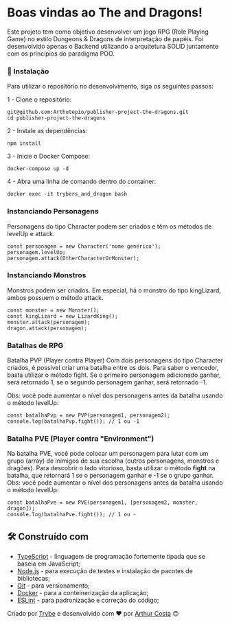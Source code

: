 # Boas vindas ao The and Dragons!

Este projeto tem como objetivo desenvolver um jogo RPG (Role Playing Game) no estilo Dungeons & Dragons de interpretação de papéis. Foi desenvolvido apenas o Backend utilizando a arquitetura SOLID juntamente com os princípios do paradigma POO.


### 🔧 Instalação
Para utilizar o repositório no desenvolvimento, siga os seguintes passos:

1 - Clone o repositório: 
```
git@github.com:Arthutepio/publisher-project-the-dragons.git
cd publisher-project-the-dragons
```
2 - Instale as dependências:
```
npm install
```
3 - Inicie o Docker Compose:
```
docker-compose up -d
```
4 - Abra uma linha de comando dentro do container:
```
docker exec -it trybers_and_dragon bash
```

### Instanciando Personagens
Personagens do tipo Character podem ser criados e têm os métodos de levelUp e attack.
```
const personagem = new Character('nome genérico');
personagem.levelUp;
personagem.attack(OtherCharacterOrMonster);
```
### Instanciando Monstros
Monstros podem ser criados. Em especial, há o monstro do tipo kingLizard, ambos possuem o método attack.
```
const monster = new Monster();
const kingLizard = new LizardKing();
monster.attack(personagem);
dragon.attack(personagem);
```
### Batalhas de RPG
Batalha PVP (Player contra Player)
Com dois personagens do tipo Character criados, é possível criar uma batalha entre os dois. Para saber o vencedor, basta utilizar o método fight. Se o primeiro personagem adicionado ganhar, será retornado 1, se o segundo personagem ganhar, será retornado -1.

Obs: você pode aumentar o nível dos personagens antes da batalha usando o método levelUp:
```
const batalhaPvp = new PVP(personagem1, personagem2);
console.log(batalhaPvp.fight()); // 1 ou -1
```

### Batalha PVE (Player contra "Environment")
Na batalha PVE, você pode colocar um personagem para lutar com um grupo (array) de inimigos de sua escolha (outros personagens, monstros e dragões). Para descobrir o lado vitorioso, basta utilizar o método **fight** na batalha, que retornará 1 se o personagem ganhar e -1 se o grupo ganhar.
Obs: você pode aumentar o nível dos personagens antes da batalha usando o método levelUp:
```
const batalhaPve = new PVE(personagem1, [personagem2, monster, dragon]);
console.log(batalhaPve.fight()); // 1 ou -
```

## 🛠️ Construído com
* [TypeScript](https://www.typescriptlang.org/) - linguagem de programação fortemente tipada que se baseia em JavaScript;
* [Node.js](https://nodejs.org/pt-br/docs/) - para execução de testes e instalação de pacotes de bibliotecas;
* [Git](https://git-scm.com/doc) - para versionamento;
* [Docker](https://www.docker.com/) - para a conteinerização da aplicação;
* [ESLint](https://eslint.org/docs/latest/) - para padronização e correção do código;

Criado por [Trybe](https://www.betrybe.com/) e desenvolvido com ❤️ por [Arthur Costa](https://www.linkedin.com/in/arthutepio/) 😊
